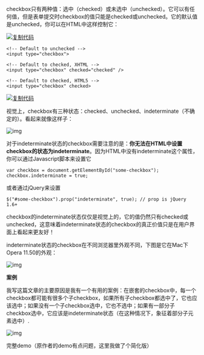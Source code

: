 checkbox只有两种值：选中（checked）或未选中（unchecked）。它可以有任何值，但是表单提交时checkbox的值只能是checked或unchecked。它的默认值是unchecked，你可以在HTML中这样控制它：

[![复制代码](http://common.cnblogs.com/images/copycode.gif)](javascript:void(0);)

```
<!-- Default to unchecked -->
<input type="checkbox">

<!-- Default to checked, XHTML -->
<input type="checkbox" checked="checked" />

<!-- Default to checked, HTML5 -->
<input type="checkbox" checked>
```

[![复制代码](http://common.cnblogs.com/images/copycode.gif)](javascript:void(0);)

 

视觉上，checkbox有三种状态：checked、unchecked、indeterminate（不确定的）。看起来就像这样子：

![img](https://images0.cnblogs.com/blog2015/664733/201507/012211335465821.png)

对于indeterminate状态的checkbox需要注意的是：**你无法在HTML中设置checkbox的状态为indeterminate**。因为HTML中没有indeterminate这个属性，你可以通过Javascript脚本来设置它

```
var checkbox = document.getElementById("some-checkbox");
checkbox.indeterminate = true;
```

 

或者通过jQuery来设置

```
$("#some-checkbox").prop("indeterminate", true); // prop is jQuery 1.6+
```

 

checkbox的indeterminate状态仅仅是视觉上的，它的值仍然只有checked或unchecked，这意味着indeterminate状态的checkbox的真正价值只是在用户界面上看起来更友好！

indeterminate状态的checkbox在不同浏览器里外观不同，下图是它在Mac下Opera 11.50的外观：

![img](https://images0.cnblogs.com/blog2015/664733/201507/012224168907882.png)

**案例**

我写这篇文章的主要原因是我有一个有用的案例：在嵌套的checkbox中，每一个checkbox都可能有很多个子checkbox，如果所有子checkbox都选中了，它也应该选中；如果没有一个子checkbox选中，它也不选中；如果有一部分子checkbox选中，它应该是indeterminate状态（在这种情况下，象征着部分子元素选中）.

![img](https://images0.cnblogs.com/blog2015/664733/201507/020040251404036.jpg)

完整demo（原作者的demo有点问题，这里我做了个简化版）





